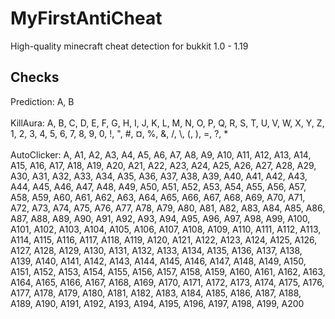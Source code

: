 # MyFirstAntiCheat
High-quality minecraft cheat detection for bukkit 1.0 - 1.19

## Checks
Prediction: A, B
<br><br>
KillAura: A, B, C, D, E, F, G, H, I, J, K, L, M, N, O, P, Q, R, S, T, U, V, W, X, Y, Z, 1, 2, 3, 4, 5, 6, 7, 8, 9, 0, !, ", #, ¤, %, &, /, \\, (, ), =, ?, *
<br><br>
AutoClicker: A, A1, A2, A3, A4, A5, A6, A7, A8, A9, A10, A11, A12, A13, A14, A15, A16, A17, A18, A19, A20, A21, A22, A23, A24, A25, A26, A27, A28, A29, A30, A31, A32, A33, A34, A35, A36, A37, A38, A39, A40, A41, A42, A43, A44, A45, A46, A47, A48, A49, A50, A51, A52, A53, A54, A55, A56, A57, A58, A59, A60, A61, A62, A63, A64, A65, A66, A67, A68, A69, A70, A71, A72, A73, A74, A75, A76, A77, A78, A79, A80, A81, A82, A83, A84, A85, A86, A87, A88, A89, A90, A91, A92, A93, A94, A95, A96, A97, A98, A99, A100, A101, A102, A103, A104, A105, A106, A107, A108, A109, A110, A111, A112, A113, A114, A115, A116, A117, A118, A119, A120, A121, A122, A123, A124, A125, A126, A127, A128, A129, A130, A131, A132, A133, A134, A135, A136, A137, A138, A139, A140, A141, A142, A143, A144, A145, A146, A147, A148, A149, A150, A151, A152, A153, A154, A155, A156, A157, A158, A159, A160, A161, A162, A163, A164, A165, A166, A167, A168, A169, A170, A171, A172, A173, A174, A175, A176, A177, A178, A179, A180, A181, A182, A183, A184, A185, A186, A187, A188, A189, A190, A191, A192, A193, A194, A195, A196, A197, A198, A199, A200
